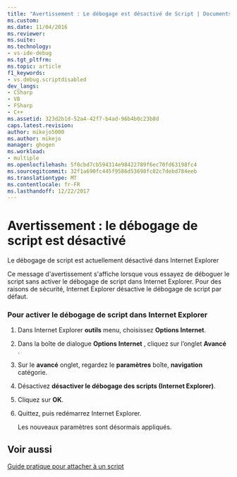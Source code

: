 ```yaml
---
title: "Avertissement : Le débogage est désactivé de Script | Documents Microsoft"
ms.custom: 
ms.date: 11/04/2016
ms.reviewer: 
ms.suite: 
ms.technology:
- vs-ide-debug
ms.tgt_pltfrm: 
ms.topic: article
f1_keywords:
- vs.debug.scriptdisabled
dev_langs:
- CSharp
- VB
- FSharp
- C++
ms.assetid: 323d2b1d-52a4-42f7-b4ad-96b4b0c23b8d
caps.latest.revision: 
author: mikejo5000
ms.author: mikejo
manager: ghogen
ms.workload:
- multiple
ms.openlocfilehash: 5f0cbd7cb594314e98422789f6ec70fd63198fc4
ms.sourcegitcommit: 32f1a690fc445f9586d53698fc82c7debd784eeb
ms.translationtype: MT
ms.contentlocale: fr-FR
ms.lasthandoff: 12/22/2017
---
```

# <a name="warning-script-debugging-disabled"></a>Avertissement : le débogage de script est désactivé
Le débogage de script est actuellement désactivé dans Internet Explorer  
  
 Ce message d'avertissement s'affiche lorsque vous essayez de déboguer le script sans activer le débogage de script dans Internet Explorer. Pour des raisons de sécurité, Internet Explorer désactive le débogage de script par défaut.  
  
### <a name="to-enable-script-debugging-in-internet-explorer"></a>Pour activer le débogage de script dans Internet Explorer  
  
1.  Dans Internet Explorer **outils** menu, choisissez **Options Internet**.  
  
2.  Dans la boîte de dialogue **Options Internet** , cliquez sur l’onglet **Avancé** .  
  
3.  Sur le **avancé** onglet, regardez le **paramètres** boîte, **navigation** catégorie.  
  
4.  Désactivez **désactiver le débogage des scripts (Internet Explorer)**.  
  
5.  Cliquez sur **OK**.  
  
6.  Quittez, puis redémarrez Internet Explorer.  
  
     Les nouveaux paramètres sont désormais appliqués.  
  
## <a name="see-also"></a>Voir aussi  
 [Guide pratique pour attacher à un script](../debugger/how-to-attach-to-script.md)